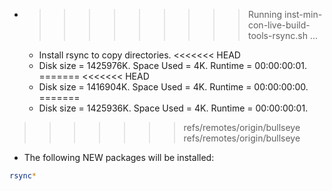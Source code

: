 * >>>>>>>>> Running inst-min-con-live-build-tools-rsync.sh ...
  * Install rsync to copy directories.
<<<<<<< HEAD
  * Disk size = 1425976K. Space Used = 4K. Runtime = 00:00:00:01.
=======
<<<<<<< HEAD
  * Disk size = 1416904K. Space Used = 4K. Runtime = 00:00:00:00.
=======
  * Disk size = 1425936K. Space Used = 4K. Runtime = 00:00:00:01.
>>>>>>> refs/remotes/origin/bullseye
>>>>>>> refs/remotes/origin/bullseye
  * The following NEW packages will be installed:
  ```bash
rsync*
  ```
